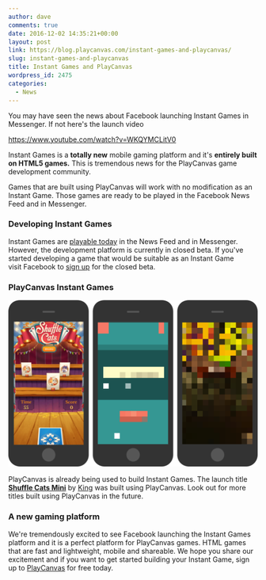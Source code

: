 ```yaml
---
author: dave
comments: true
date: 2016-12-02 14:35:21+00:00
layout: post
link: https://blog.playcanvas.com/instant-games-and-playcanvas/
slug: instant-games-and-playcanvas
title: Instant Games and PlayCanvas
wordpress_id: 2475
categories:
  - News
---
```


You may have seen the news about Facebook launching Instant Games in Messenger. If not here's the launch video

https://www.youtube.com/watch?v=WKQYMCLitV0

Instant Games is a **totally new** mobile gaming platform and it's **entirely built on HTML5 games.** This is tremendous news for the PlayCanvas game development community.

Games that are built using PlayCanvas will work with no modification as an Instant Game. Those games are ready to be played in the Facebook News Feed and in Messenger.

### **Developing Instant Games**

Instant Games are [playable today](https://developers.facebook.com/blog/post/2016/11/30/instant-games-closed-beta/) in the News Feed and in Messenger. However, the development platform is currently in closed beta. If you've started developing a game that would be suitable as an Instant Game visit Facebook to [sign up](https://www.facebook.com/help/contact/173350173135692) for the closed beta.

### **PlayCanvas Instant Games**

![](/assets/media/all-no-swerve-1024x683.png)

PlayCanvas is already being used to build Instant Games. The launch title **[Shuffle Cats Mini](https://www.facebook.com/ShuffleCatsMini/?fref=ts)** by [King](https://king.com/) was built using PlayCanvas. Look out for more titles built using PlayCanvas in the future.

### **A new gaming platform**

We're tremendously excited to see Facebook launching the Instant Games platform and it is a perfect platform for PlayCanvas games. HTML games that are fast and lightweight, mobile and shareable. We hope you share our excitement and if you want to get started building your Instant Game, sign up to [PlayCanvas](https://login.playcanvas.com/signup) for free today.

